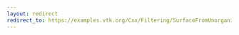 ```yaml
---
layout: redirect
redirect_to: https://examples.vtk.org/Cxx/Filtering/SurfaceFromUnorganizedPointsWithPostProc/
---
```


